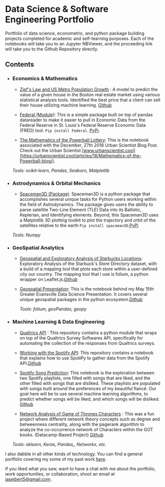 # Data Science & Software Engineering Portfolio
Portfolio of data science, econometric, and python package building projects completed for academic and self-learning purposes. Each of the notebooks will take you to an Jupyter NBViewer, and the proceeding link will take you to the Github Repository directly.

## Contents

- ### Economics & Mathematics

   - [Zipf's Law and US Metro Population Growth](https://nbviewer.jupyter.org/github/Jaseibert/Zipfs_Law_Population_Growth/blob/master/Notebook.ipynb) : A model to predict the value of a given house in the Boston real estate market using various statistical analysis tools. Identified the best price that a client can sell their house utilizing machine learning. [Github](https://github.com/Jaseibert/Zipfs_Law_Population_Growth) 
  
   - [Federal (Module)](https://github.com/Jaseibert/Federal): This is a simple package built on top of pandas datareader to    make it easier to pull in Economic Data from the Federal Reserve in St. Louis's Federal Reserve Economic Data (FRED) tool. `Pip install Federal`. [PyPi](https://pypi.org/project/Federal/). 

   - [The Mathematics of the Powerball Lottery](https://github.com/UrbanScientist/1_Mathematical_Understanding_of_Powerball/blob/master/1_Mathematical_Understanding_of_the_Powerball.ipynb): This is the notebook associated with the December, 27th 2018 Urban Scientist Blog Post. Check out the Urban Scientist [www.urbanscientist.cool](https://urbanscientist.cool/articles/18/Mathematics-of-the-Powerball-blog/). 
   
	_Tools: scikit-learn, Pandas, Seaborn, Matplotlib_ 

- ### Astrodynamics & Orbital Mechanics

	- [Spaceman3D (Package)](https://github.com/Jaseibert/SpaceMan): Spaceman3D is a python package that accomplishes several unique tasks for Python users working within the field of Astrodynamics. The package gives users the ability to parse satellite Two-Line Element (TLE) Data into its Ballistic, Keplerian, and Identifying elements. Beyond, this Spaceman3D uses a Matplotlib 3D plotting toolkit to plot the trajectory and orbit of the satellites relative to the earth `Pip install spaceman3D`.[PyPi](https://pypi.org/project/Spaceman3D/)
	
	_Tools: Numpy_
	
- ### GeoSpatial Analytics

	- [Geospatial and Exploratory Analysis of Starbucks Locations](https://nbviewer.jupyter.org/github/Jaseibert/Starbucks_GeoSpatial_Analysis/blob/master/Notebook.ipynb): Exploratory Analysis of the Starbuck's Store Directory dataset, with a build of a mapping tool that plots each store within a user-defined city our country. The mapping tool that I use is folium, a python wrapper on Leaflet.js.[Github](https://github.com/Jaseibert/Starbucks_GeoSpatial_Analysis) 
  
  - [Geospatial Presentation](https://nbviewer.jupyter.org/github/Jaseibert/GeospatialPresentation/blob/master/Geospatial-Analysis-Intro.ipynb): This is the notebook behind my May 15th Greater Evansville Data Science Presentation. It covers several unique geospatial packages in the python ecosystem.[Github](https://github.com/Jaseibert/GeospatialPresentation) 
 
	_Tools: folium, geoPandas, geopy_

- ###  Machine Learning & Data Engineering

	- [Qualtrics API](https://github.com/Jaseibert/QualtricsAPI) : This repository contains a python module that wraps on top of the Qualtrics Survey Softwares API, specifically for automating the collection of the responses from Qualtrics surveys.
	
	- [Working with the Spotify API](https://nbviewer.jupyter.org/github/Jaseibert/Spotipy_and_Spotify_API/blob/master/Notebook.ipynb): This repository contains a notebook that explains how to use SpotiPy to gather data from the Spotify API.[Github](https://github.com/Jaseibert/Spotipy_and_Spotify_API) 
	
	- [Spotify Song Prediction](https://nbviewer.jupyter.org/github/Jaseibert/Spotify_Song_Predictions/blob/master/Notebook.ipynb): This notebook is the exploration between two Spotify playlists, one filled with songs that are liked, and the other filled with songs that are disliked. These playlists are populated with songs built around the preferences of my beautiful fiancé. Our goal here will be to use several machine learning algorithms, to predict whether songs will be liked, and which songs will be disliked. [Github](https://github.com/Jaseibert/Spotify_Song_Predictions) 
	
	- [Network Analysis of Game of Thrones Characters](https://nbviewer.jupyter.org/github/Jaseibert/Network-Analysis-Game-of-Thrones/blob/master/notebook.ipynb) : This was a fun project where different network theory concepts such as degree and betweenness centrality, along with the pagerank algorithm to analyze the co-occurrence network of Characters within the GOT books. (Datacamp-Based Project) [Github](https://github.com/Jaseibert/Network-Analysis-Game-of-Thrones) 
	
	_Tools: sklearn, Keras, Pandas,, Networkx, etc._
	
I also dabble in all other kinds of technology. You can find a general portfolio covering my some of my past work [here](https://jeremyseibert.com).

If you liked what you saw, want to have a chat with me about the portfolio, work opportunities, or collaboration, shoot an email at jaseibert5@gmail.com. 
